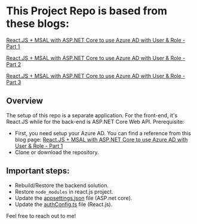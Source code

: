 # This Project Repo is based from these blogs:

[React.JS + MSAL with ASP.NET Core to use Azure AD with User & Role - Part 1](https://dnilvincent.com/blog/posts/reactjs-msal-with-aspnetcore-to-use-azure-ad-part1)

[React.JS + MSAL with ASP.NET Core to use Azure AD with User & Role - Part 2](https://dnilvincent.com/blog/posts/reactjs-msal-with-aspnetcore-to-use-azure-ad-part2)

[React.JS + MSAL with ASP.NET Core to use Azure AD with User & Role - Part 3](https://dnilvincent.com/blog/posts/reactjs-msal-with-aspnetcore-to-use-azure-ad-part3)

## Overview
The setup of this repo is a separate application. For the front-end, it's React.JS while for the back-end is ASP.NET Core Web API.
Prerequisite: 

- First, you need setup your Azure AD. You can find a reference from this blog page: [React.JS + MSAL with ASP.NET Core to use Azure AD with User & Role - Part 1](https://dnilvincent.com/blog/posts/reactjs-msal-with-aspnetcore-to-use-azure-ad-part1)
- Clone or download the repository.

## Important steps:
- Rebuild/Restore the backend solution.
- Restore `node_modules` in react.js project.
- Update the [appsettings.json](EmployeeManagementWebApi/appsettings.json) file (ASP.net core).
- Update the [authConfig.ts](reactjs-app-with-msal/src/authConfig.ts) file (React.js).

Feel free to reach out to me!
